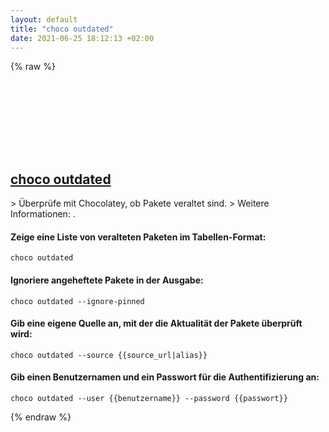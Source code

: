 ```yaml
---
layout: default
title: "choco outdated"
date: 2021-06-25 18:12:13 +02:00
---
```

{% raw %}
<h2 id="choco-outdated">
  <a href="/de/windows/choco-outdated.html">choco outdated</a> <a href="#choco-outdated"><svg class="icon">
    <use href="/assets/images/unicode_sprite.svg#link" />
  </svg></a>
</h2>
> Überprüfe mit Chocolatey, ob Pakete veraltet sind.
> Weitere Informationen: <https://chocolatey.org/docs/commands-outdated>.

#### Zeige eine Liste von veralteten Paketen im Tabellen-Format:
```shell
choco outdated
```
#### Ignoriere angeheftete Pakete in der Ausgabe:
```shell
choco outdated --ignore-pinned
```
#### Gib eine eigene Quelle an, mit der die Aktualität der Pakete überprüft wird:
```shell
choco outdated --source {{source_url|alias}}
```
#### Gib einen Benutzernamen und ein Passwort für die Authentifizierung an:
```shell
choco outdated --user {{benutzername}} --password {{passwort}}
```
{% endraw %}
